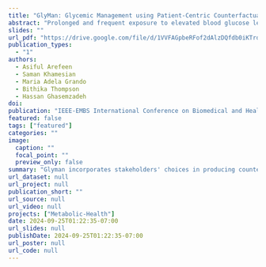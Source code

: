 ```yaml
---
title: "GlyMan: Glycemic Management using Patient-Centric Counterfactuals"
abstract: "Prolonged and frequent exposure to elevated blood glucose levels (hyperglycemia) significantly increases the likelihood of developing chronic complications, such as neuropathy, nephropathy, and cardiovascular disease, along with acute symptoms like fatigue and blurry vision. While current technologies, such as continuous subcutaneous insulin infusion (CSII) and continuous glucose monitors (CGMs), can forecast adverse events like hypoglycemia and deliver small insulin doses to counteract hyperglycemia, progress in developing tailored AI-driven interventions remains limited, which poses a barrier to optimal diabetes care. To address this gap, we propose leveraging counterfactual explanations that guide patients in making targeted adjustments to their carbohydrate intake and insulin dosing to avoid abnormal glucose levels. We introduce GlyMan, a novel method that generates counterfactual behavioral recommendations aimed at helping patients and caregivers make small informed changes to prevent hyperglycemia, thus substantially reducing both its frequency and duration. Additionally, GlyMan incorporates user preferences into its intervention process and ensures more customized and patient-centered guidance. We rigorously evaluated GlyMan using real-world data from 21 type 1 diabetes (T1D) patients using automated insulin delivery (AID) systems. Results indicate that GlyMan surpasses existing methods, delivering 76.6% valid explanations and 86% effectiveness when assessed against historical data."
slides: ""
url_pdf: "https://drive.google.com/file/d/1VVFAGpbeRFof2dAlzDQfdb0iKTrdzV_-/view?usp=sharing"
publication_types:
  - "1"
authors:
  - Asiful Arefeen
  - Saman Khamesian
  - Maria Adela Grando
  - Bithika Thompson
  - Hassan Ghasemzadeh
doi: 
publication: "IEEE-EMBS International Conference on Biomedical and Health Informatics (BHI’24)"
featured: false
tags: ["featured"]
categories: ""
image:
  caption: ""
  focal_point: ""
  preview_only: false
summary: "Glyman incorporates stakeholders' choices in producing counterfactual explanations to reduce the number of abnormal glycemic events T1D patients encounter."
url_dataset: null
url_project: null
publication_short: ""
url_source: null
url_video: null
projects: ["Metabolic-Health"]
date: 2024-09-25T01:22:35-07:00
url_slides: null
publishDate: 2024-09-25T01:22:35-07:00
url_poster: null
url_code: null
---
```

